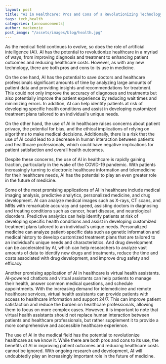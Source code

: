 ```yaml
---
layout: post
title: "AI in Healthcare: Pros and Cons of a Revolutionizing Technology"
tags: tech,health
categories: [announcements]
author: mackenzie
post_image: "/assets/images/blog/health.jpg"
---
```


As the medical field continues to evolve, so does the role of artificial intelligence (AI). AI has the potential to revolutionize healthcare in a myriad of ways, from improving diagnosis and treatment to enhancing patient outcomes and reducing healthcare costs. However, as with any new technology, there are both pros and cons to its use in medicine.

On the one hand, AI has the potential to save doctors and healthcare professionals significant amounts of time by analyzing large amounts of patient data and providing insights and recommendations for treatment. This could not only improve the accuracy of diagnoses and treatments but also potentially improve the patient experience by reducing wait times and minimizing errors. In addition, AI can help identify patients at risk of developing specific health conditions and assist in developing customized treatment plans tailored to an individual's unique needs.

On the other hand, the use of AI in healthcare raises concerns about patient privacy, the potential for bias, and the ethical implications of relying on algorithms to make medical decisions. Additionally, there is a risk that the use of AI could lead to a decrease in human interaction between patients and healthcare professionals, which could have negative implications for patient satisfaction and overall health outcomes.

Despite these concerns, the use of AI in healthcare is rapidly gaining traction, particularly in the wake of the COVID-19 pandemic. With patients increasingly turning to electronic healthcare information and telemedicine for their healthcare needs, AI has the potential to play an even greater role in the future of medicine.

Some of the most promising applications of AI in healthcare include medical imaging analysis, predictive analytics, personalized medicine, and drug development. AI can analyze medical images such as X-rays, CT scans, and MRIs with remarkable accuracy and speed, assisting doctors in diagnosing and treating conditions such as cancer, heart disease, and neurological disorders. Predictive analytics can help identify patients at risk of developing specific health conditions and assist in developing customized treatment plans tailored to an individual's unique needs. Personalized medicine can analyze patient-specific data such as genetic information and medical history to develop customized treatment plans that are tailored to an individual's unique needs and characteristics. And drug development can be accelerated by AI, which can help researchers to analyze vast amounts of data to identify new drugs and treatments, reduce the time and costs associated with drug development, and improve drug safety and efficacy.

Another promising application of AI in healthcare is virtual health assistants. AI-powered chatbots and virtual assistants can help patients to manage their health, answer common medical questions, and schedule appointments. With the increasing demand for telemedicine and remote healthcare services, virtual health assistants can provide patients with access to healthcare information and support 24/7. This can improve patient satisfaction and reduce the burden on healthcare professionals, allowing them to focus on more complex cases. However, it is important to note that virtual health assistants should not replace human interaction between patients and healthcare professionals, but rather supplement it to provide a more comprehensive and accessible healthcare experience.

The use of AI in the medical field has the potential to revolutionize healthcare as we know it. While there are both pros and cons to its use, the benefits of AI in improving patient outcomes and reducing healthcare costs cannot be ignored. With ongoing research and development, AI will undoubtedly play an increasingly important role in the future of medicine.